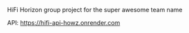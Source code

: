 HiFi Horizon group project for the super awesome team name

API: https://hifi-api-howz.onrender.com
